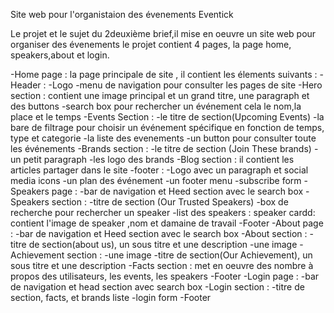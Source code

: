 Site web pour l'organistaion des évenements Eventick

   Le projet et le sujet du 2deuxième brief,il  mise en oeuvre un site web pour organiser des évenements
   le projet contient 4 pages, la page home, speakers,about et login.

   -Home page : la page principale de site , il contient les élements suivants : 
           -Header : 
                -Logo
                -menu de navigation pour consulter les pages de site
                -Hero section : contient une image principal et un grand titre, une paragraph et des buttons
                -search box pour rechercher un événement cela le nom,la place et le temps
           -Events Section :
                -le titre de section(Upcoming Events)
                -la bare de filtrage pour choisir un événement spécifique en fonction de temps, type et categorie
                -la liste des evenements
                -un button pour consulter toute les événements
           -Brands section :
                -le titre de section (Join These brands)
                -un petit paragraph
                -les logo des brands
           -Blog section : il contient les articles partager dans le site
           -footer :
                -Logo avec un paragraph et social media icons
                -un plan des événement
                -un footer menu
                -subscribe form
    -Speakers page :
            -bar de navigation et Heed section avec le search box
            -Speakers section :
                -titre de section (Our Trusted Speakers)
                -box de recherche pour rechercher un speaker
                -list des speakers :
                      speaker cardd: contient l'image de speaker ,nom et damaine de travail
            -Footer
    -About page :
            -bar de navigation et Heed section avec le search box
            -About section : 
                 -titre de section(about us), un sous titre et une description
                 -une image
            -Achievement section :
                 -une image
                 -titre de section(Our Achievement), un sous titre et une description
            -Facts section : met en oeuvre des nombre à propos des utilisateurs, les events, les speakers
            -Footer
    -Login page : 
            -bar de navigation et head section avec search box
            -Login section : 
                  -titre de section, facts, et brands liste
                  -login form
            -Footer
    
